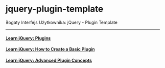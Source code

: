 # jquery-plugin-template

Bogaty Interfejs Użytkownika: jQuery - Plugin Template

***

#### [Learn jQuery: Plugins](http://learn.jquery.com/plugins/)

#### [Learn jQuery: How to Create a Basic Plugin](http://learn.jquery.com/plugins/basic-plugin-creation/)

#### [Learn jQuery: Advanced Plugin Concepts](http://learn.jquery.com/plugins/advanced-plugin-concepts/)


